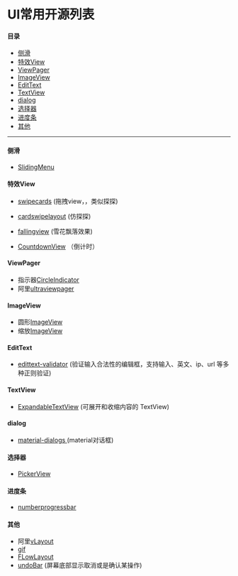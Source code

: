 # UI常用开源列表

#### 目录

* [侧滑](#侧滑)
* [特效View](#特效view)
* [ViewPager](#viewpager)
* [ImageView](#imageview)
* [EditText](#edittext)
* [TextView](#textview)
* [dialog](#dialog)
* [选择器](#选择器)
* [进度条](#进度条)
* [其他](#其他)

---

#### 侧滑

* [SlidingMenu](https://github.com/jfeinstein10/SlidingMenu)

#### 特效View

* [swipecards](https://github.com/Diolor/Swipecards) \(拖拽view，，类似探探\)

* [cardswipelayout](https://github.com/yuqirong/CardSwipeLayout) \(仿探探\)

* [fallingview](https://github.com/DingMouRen/FallingView) \(雪花飘落效果\)

* [CountdownView](https://github.com/iwgang/CountdownView/) （倒计时）

#### ViewPager

* 指示器[CircleIndicator](https://github.com/ongakuer/CircleIndicator/)
* 阿里[ultraviewpager](https://github.com/alibaba/UltraViewPager)

#### ImageView

* 圆形[ImageView](https://github.com/hdodenhof/CircleImageView)
* 缩放[ImageView](https://github.com/chrisbanes/PhotoView/)

#### EditText

* [edittext-validator](https://github.com/vekexasia/android-edittext-validator/) \(验证输入合法性的编辑框，支持输入、英文、ip、url 等多种正则验证\)

#### TextView

* [ExpandableTextView](https://github.com/Manabu-GT/ExpandableTextView/) \(可展开和收缩内容的 TextView\)

#### dialog

* [material-dialogs ](https://github.com/afollestad/material-dialogs)\(material对话框\)

#### 选择器

* [PickerView](https://github.com/Bigkoo/Android-PickerView)

#### 进度条

* [numberprogressbar](https://github.com/daimajia/NumberProgressBar)

#### 其他

* 阿里[vLayout](https://github.com/alibaba/vlayout)
* [gif](https://github.com/Cutta/GifView)
* [FLowLayout](https://github.com/nex3z/FlowLayout) 
* [undoBar](https://github.com/soarcn/UndoBar) \(屏幕底部显示取消或是确认某操作\)



